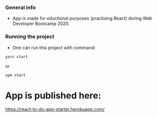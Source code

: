 ### **General info**
- App is made for eductional purposes (practising React) during Web Developer Bootcamp 2020.

### **Running the project**
- One can run this project with command:
```javascript
yarn start 
```
or
```javascript
npm start 
```

# App is published here:

https://react-to-do-app-starter.herokuapp.com/
